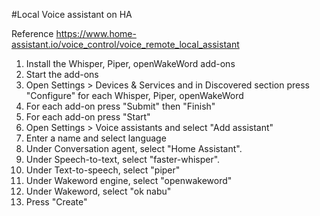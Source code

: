 #Local Voice assistant on HA

Reference https://www.home-assistant.io/voice_control/voice_remote_local_assistant

1. Install the Whisper, Piper, openWakeWord add-ons
2. Start the add-ons
3. Open Settings > Devices & Services and in Discovered section press "Configure" for each Whisper, Piper, openWakeWord
4. For each add-on press "Submit" then "Finish"
5. For each add-on press "Start"
6. Open Settings > Voice assistants and select "Add assistant"
7. Enter a name and select language
8. Under Conversation agent, select "Home Assistant".
9. Under Speech-to-text, select "faster-whisper".
10. Under Text-to-speech, select "piper"
11. Under Wakeword engine, select "openwakeword"
12. Under Wakeword, select "ok nabu"
13. Press "Create"

